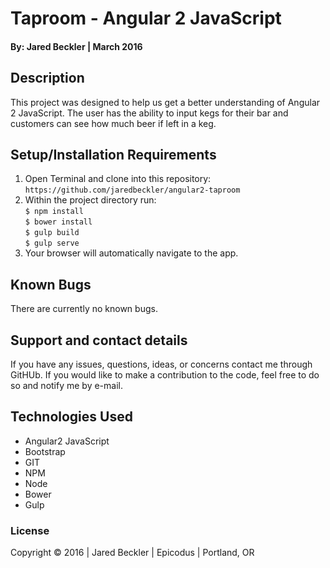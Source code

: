 # Taproom - Angular 2 JavaScript

#### By: Jared Beckler | March 2016

## Description

This project was designed to help us get a better understanding of Angular 2 JavaScript. The user has the ability to input kegs for their bar and customers can see how much beer if left in a keg.

## Setup/Installation Requirements

1. Open Terminal and clone into this repository: ```https://github.com/jaredbeckler/angular2-taproom```
2. Within the project directory run:<br>
       ```$ npm install ```<br>
       ```$ bower install ```<br>
       ```$ gulp build ```<br>
       ```$ gulp serve ```<br>
3. Your browser will automatically navigate to the app.

## Known Bugs

There are currently no known bugs.

## Support and contact details

If you have any issues, questions, ideas, or concerns contact me through GitHUb. If you would like to make a contribution to the code, feel free to do so and notify me by e-mail.

## Technologies Used

* Angular2 JavaScript
* Bootstrap
* GIT
* NPM
* Node
* Bower
* Gulp


### License

Copyright &copy; 2016  |  Jared Beckler  |  Epicodus  |  Portland, OR
